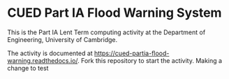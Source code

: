 # CUED Part IA Flood Warning System

This is the Part IA Lent Term computing activity at the Department of
Engineering, University of Cambridge.

The activity is documented at
https://cued-partia-flood-warning.readthedocs.io/. Fork this repository
to start the activity.
Making a change to test
